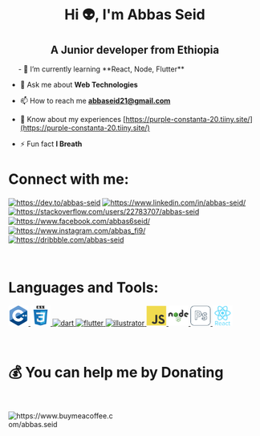 <h1 align="center">Hi 👽, I'm Abbas Seid</h1>
<h2 align="center">A Junior developer from Ethiopia</h2>
&nbsp;&nbsp;&nbsp;&nbsp;
- 🌱 I’m currently learning **React, Node, Flutter**

- 💬 Ask me about **Web Technologies**

- 📫 How to reach me **abbaseid21@gmail.com**

- 📄 Know about my experiences [https://purple-constanta-20.tiiny.site/](https://purple-constanta-20.tiiny.site/)

- ⚡ Fun fact **I Breath**
&nbsp;&nbsp;&nbsp;&nbsp;
&nbsp;&nbsp;&nbsp;&nbsp;
<h1 align="left">Connect with me:</h1>
<p align="left">
<a href="https://dev.to/https://dev.to/abbas-seid" target="blank"><img align="center" src="https://raw.githubusercontent.com/rahuldkjain/github-profile-readme-generator/master/src/images/icons/Social/devto.svg" alt="https://dev.to/abbas-seid" height="30" width="40" /></a>
<a href="https://linkedin.com/in/https://www.linkedin.com/in/abbas-seid/" target="blank"><img align="center" src="https://raw.githubusercontent.com/rahuldkjain/github-profile-readme-generator/master/src/images/icons/Social/linked-in-alt.svg" alt="https://www.linkedin.com/in/abbas-seid/" height="30" width="80" /></a>
<a href="https://stackoverflow.com/users/https://stackoverflow.com/users/22783707/abbas-seid" target="blank"><img align="center" src="https://raw.githubusercontent.com/rahuldkjain/github-profile-readme-generator/master/src/images/icons/Social/stack-overflow.svg" alt="https://stackoverflow.com/users/22783707/abbas-seid" height="30" width="80" /></a>
<a href="https://fb.com/https://www.facebook.com/abbas6seid/" target="blank"><img align="center" src="https://raw.githubusercontent.com/rahuldkjain/github-profile-readme-generator/master/src/images/icons/Social/facebook.svg" alt="https://www.facebook.com/abbas6seid/" height="30" width="80" /></a>
<a href="https://instagram.com/https://www.instagram.com/abbas_fi9/" target="blank"><img align="center" src="https://raw.githubusercontent.com/rahuldkjain/github-profile-readme-generator/master/src/images/icons/Social/instagram.svg" alt="https://www.instagram.com/abbas_fi9/" height="30" width="80" /></a>
<a href="https://dribbble.com/https://dribbble.com/abbas-seid" target="blank"><img align="center" src="https://raw.githubusercontent.com/rahuldkjain/github-profile-readme-generator/master/src/images/icons/Social/dribbble.svg" alt="https://dribbble.com/abbas-seid" height="30" width="80" /></a>
</p>
&nbsp;&nbsp;&nbsp;&nbsp;
<h1 align="left">Languages and Tools:</h1>
<p align="left"> <a href="https://www.w3schools.com/cpp/" target="_blank" rel="noreferrer"> <img src="https://raw.githubusercontent.com/devicons/devicon/master/icons/cplusplus/cplusplus-original.svg" alt="cplusplus" width="40" height="40"/> </a> <a href="https://www.w3schools.com/css/" target="_blank" rel="noreferrer"> <img src="https://raw.githubusercontent.com/devicons/devicon/master/icons/css3/css3-original-wordmark.svg" alt="css3" width="40" height="40"/> </a> <a href="https://dart.dev" target="_blank" rel="noreferrer"> <img src="https://www.vectorlogo.zone/logos/dartlang/dartlang-icon.svg" alt="dart" width="40" height="40"/> </a> <a href="https://flutter.dev" target="_blank" rel="noreferrer"> <img src="https://www.vectorlogo.zone/logos/flutterio/flutterio-icon.svg" alt="flutter" width="40" height="40"/> </a> <a href="https://www.adobe.com/in/products/illustrator.html" target="_blank" rel="noreferrer"> <img src="https://www.vectorlogo.zone/logos/adobe_illustrator/adobe_illustrator-icon.svg" alt="illustrator" width="40" height="40"/> </a> <a href="https://developer.mozilla.org/en-US/docs/Web/JavaScript" target="_blank" rel="noreferrer"> <img src="https://raw.githubusercontent.com/devicons/devicon/master/icons/javascript/javascript-original.svg" alt="javascript" width="40" height="40"/> </a> <a href="https://nodejs.org" target="_blank" rel="noreferrer"> <img src="https://raw.githubusercontent.com/devicons/devicon/master/icons/nodejs/nodejs-original-wordmark.svg" alt="nodejs" width="40" height="40"  margin-right="30"/> </a> <a href="https://www.photoshop.com/en" target="_blank" rel="noreferrer"> <img src="https://raw.githubusercontent.com/devicons/devicon/master/icons/photoshop/photoshop-line.svg" alt="photoshop" width="40" height="40"/> </a> <a href="https://reactjs.org/" target="_blank" rel="noreferrer"> <img src="https://raw.githubusercontent.com/devicons/devicon/master/icons/react/react-original-wordmark.svg" alt="react" width="40" height="40" margin-right="30"/> </a> </p>
&nbsp;&nbsp;&nbsp;&nbsp;
<h1 align="left">💰 You can help me by Donating</h1>
&nbsp;&nbsp;&nbsp;&nbsp;
<p><a href="https://www.buymeacoffee.com/https://www.buymeacoffee.com/abbas.seid"> <img align="left" src="https://cdn.buymeacoffee.com/buttons/v2/default-yellow.png" height="50" width="210" alt="https://www.buymeacoffee.com/abbas.seid" /></a></p><br><br>

